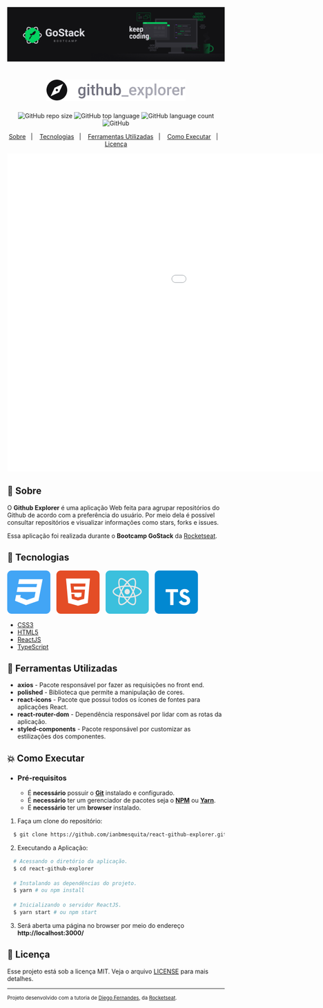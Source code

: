 <img alt="GoStack" src=".github/banner-gostack.png" />

<h1 align="center">
    <img alt="Github Explorer" src=".github/logo-app.png" />
</h1>

<p align="center">
  <img alt="GitHub repo size" src="https://img.shields.io/github/repo-size/ianbmesquita/react-github-explorer">
  <img alt="GitHub top language" src="https://img.shields.io/github/languages/top/ianbmesquita/react-github-explorer">
  <img alt="GitHub language count" src="https://img.shields.io/github/languages/count/ianbmesquita/react-github-explorer">
  <img alt="GitHub" src="https://img.shields.io/github/license/ianbmesquita/react-github-explorer">
</p>

<p align="center">
  <a href="#bookmark-sobre">Sobre</a>&nbsp;&nbsp;&nbsp;|&nbsp;&nbsp;&nbsp;
  <a href="#rocket-tecnologias">Tecnologias</a>&nbsp;&nbsp;&nbsp;|&nbsp;&nbsp;&nbsp;
  <a href="#wrench-ferramentas-utilizadas">Ferramentas Utilizadas</a>&nbsp;&nbsp;&nbsp;|&nbsp;&nbsp;&nbsp;
  <a href="#boom-como-executar">Como Executar</a>&nbsp;&nbsp;&nbsp;|&nbsp;&nbsp;&nbsp;
  <a href="#memo-licença">Licença</a>
</p>

<p align="center">
  <iframe src='//gifs.com/embed/github-explorer-03-OMxAAQ' frameborder='0' scrolling='no' width='1362px' height='736px' style='-webkit-backface-visibility: hidden;-webkit-transform: scale(1);' ></iframe>
</p>


## :bookmark: Sobre

O **Github Explorer** é uma aplicação Web feita para agrupar repositórios do Github de acordo com a preferência do usuário. Por meio dela é possível consultar repositórios e visualizar informações como stars, forks e issues.

Essa aplicação foi realizada durante o **Bootcamp GoStack** da [Rocketseat](https://rocketseat.com.br/).

## :rocket: Tecnologias

<p float="left">
  <img alt="CSS3" src=".github/css3.svg" />
  <img alt="HTML5" src=".github/html5.svg" hspace="10"/>
  <img alt="ReactJS" src=".github/reactjs.svg" />
  <img alt="TypeScript" src=".github/typescript.svg" hspace="10" />
</p>

-  [CSS3](https://www.w3schools.com/css/)
-  [HTML5](https://www.w3schools.com/html/)
-  [ReactJS](https://pt-br.reactjs.org/)
-  [TypeScript](https://www.typescriptlang.org/)

## :wrench: Ferramentas Utilizadas

- **axios** - Pacote responsável por fazer as requisições no front end.
- **polished** - Biblioteca que permite a manipulação de cores.
- **react-icons** - Pacote que possui todos os ícones de fontes para aplicações React.
- **react-router-dom** - Dependência responsável por lidar com as rotas da aplicação.
- **styled-components** - Pacote responsável por customizar as estilizações dos componentes.


## :boom: Como Executar

- ### **Pré-requisitos**

  - É **necessário** possuir o **[Git](https://git-scm.com/)** instalado e configurado.
  - É **necessário** ter um gerenciador de pacotes seja o **[NPM](https://www.npmjs.com/)** ou **[Yarn](https://yarnpkg.com/)**.
  - É **necessário** ter um **browser** instalado.

1. Faça um clone do repositório:

```sh
  $ git clone https://github.com/ianbmesquita/react-github-explorer.git
```

2. Executando a Aplicação:

```sh
  # Acessando o diretório da aplicação.
  $ cd react-github-explorer

  # Instalando as dependências do projeto.
  $ yarn # ou npm install

  # Inicializando o servidor ReactJS.
  $ yarn start # ou npm start	
```

3. Será aberta uma página no browser por meio do endereço **http://localhost:3000/**


## :memo: Licença

Esse projeto está sob a licença MIT. Veja o arquivo [LICENSE](LICENSE.md) para mais detalhes.

---
<sup>Projeto desenvolvido com a tutoria de [Diego Fernandes](https://github.com/diego3g), da [Rocketseat](rocketseat.com.br).</sup>

